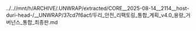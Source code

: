 ../..//mnt/h/ARCHIVE/.UNWRAP/extracted/CORE__2025-08-14__2114__host-duri-head-/__UNWRAP/37cd7f6acf/두리_안전_리팩토링_통합_계획_v4.0_용량_거버넌스_통합_최종판.md